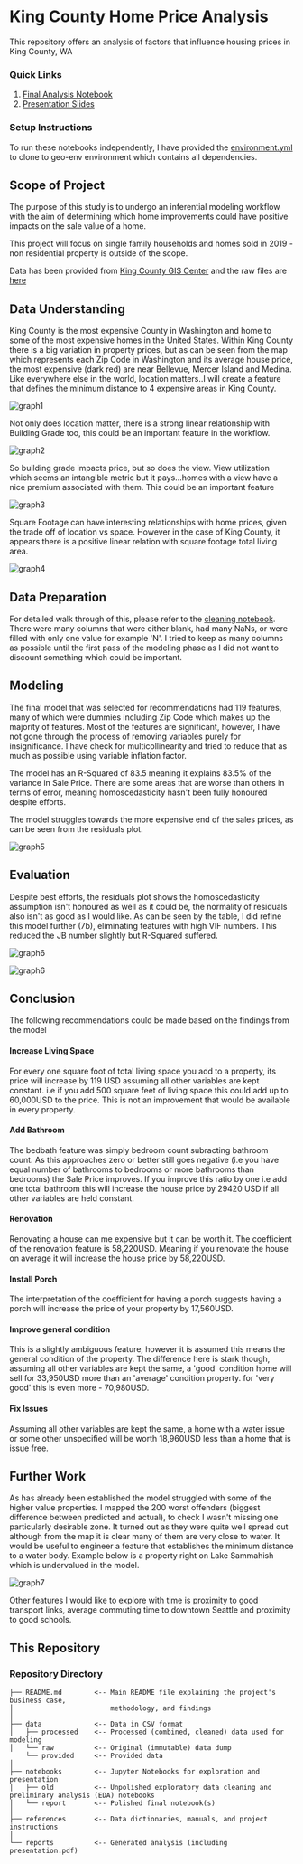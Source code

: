 # King County Home Price Analysis

This repository offers an analysis of factors that influence housing prices in King County, WA


### Quick Links

1. [Final Analysis Notebook](notebooks/report/modelling.ipynb)
2. [Presentation Slides](reports/presentation.pdf)

### Setup Instructions

To run these notebooks independently, I have provided the [environment.yml](environment.yml) to clone to geo-env environment which contains all dependencies.

## Scope of Project

The purpose of this study is to undergo an inferential modeling workflow with the aim of determining which home improvements could have positive impacts on the sale value of a home.

This project will focus on single family households and homes sold in 2019 - non residential property is outside of the scope.

Data has been provided from [King County GIS Center](https://www.kingcounty.gov/gis) and the raw files are [here](data/raw/provided)

## Data Understanding

King County is the most expensive County in Washington and home to some of the most expensive homes in the United States.
Within King County there is a big variation in property prices, but as can be seen from the map which represents each Zip Code in Washington and its average house price, the most expensive (dark red) are near Bellevue, Mercer Island and Medina. Like everywhere else in the world, location matters..I will create a feature that defines the minimum distance to 4 expensive areas in King County.

![graph1](./images/zip_house_price.PNG)

Not only does location matter, there is a strong linear relationship with Building Grade too, this could be an important feature in the workflow.

![graph2](./images/bldggrade.png)

So building grade impacts price, but so does the view. View utilization which seems an intangible metric but it pays...homes with a view have a nice premium associated with them. This could be an important feature

![graph3](./images/views.png)

Square Footage can have interesting relationships with home prices, given the trade off of location vs space. However in the case of King County, it appears there is a positive linear relation with square footage total living area.

![graph4](./images/sqft.png)


## Data Preparation

For detailed walk through of this, please refer to the [cleaning notebook](notebooks/report/final_cleaning.ipynb). There were many columns that were either blank, had many NaNs, or were filled with only one value for example 'N'. I tried to keep as many columns as possible until the first pass of the modeling phase as I did not want to discount something which could be important. 

## Modeling

The final model that was selected for recommendations had 119 features, many of which were dummies including Zip Code which makes up the majority of features. Most of the features are significant, however, I have not gone through the process of removing variables purely for insignificance. I have check for multicollinearity and tried to reduce that as much as possible using variable inflation factor.

The model has an R-Squared of 83.5 meaning it explains 83.5% of the variance in Sale Price. There are some areas that are worse than others in terms of error, meaning homoscedasticity hasn't been fully honoured despite efforts.

The model struggles towards the more expensive end of the sales prices, as can be seen from the residuals plot.

![graph5](./images/modelvsactual.png)


## Evaluation

Despite best efforts, the residuals plot shows the homoscedasticity assumption isn't honoured as well as it could be, the normality of residuals also isn't as good as I would like. As can be seen by the table, I did refine this model further (7b), eliminating features with high VIF numbers. This reduced the JB number slightly but R-Squared suffered. 

![graph6](./images/summarytable.PNG)



![graph6](./images/qq.png)



## Conclusion

The following recommendations could be made based on the findings from the model


#### Increase Living Space

For every one square foot of total living space you add to a property, its price will increase by 119 USD assuming all other variables are kept constant. i.e if you add 500 square feet of living space this could add up to 60,000USD to the price. This is not an improvement that would be available in every property. 


#### Add Bathroom

The bedbath feature was simply bedroom count subracting bathroom count. As this approaches zero or better still goes negative  (i.e you have equal number of bathrooms to bedrooms or more bathrooms than bedrooms) the Sale Price improves. If you improve this ratio by one i.e add one total bathroom this will increase the house price by 29420 USD if all other variables are held constant.

#### Renovation 

Renovating a house can me expensive but it can be worth it. The coefficient of the renovation feature is 58,220USD. Meaning if you renovate the house on average it will increase the house price by 58,220USD.

#### Install Porch

The interpretation of the coefficient for having a porch suggests having a porch will increase the price of your property by 17,560USD. 

#### Improve general condition

This is a slightly ambiguous feature, however it is assumed this means the general condition of the property. The difference here is stark though, assuming all other variables are kept the same, a 'good' condition home will sell for 33,950USD more than an 'average' condition property. for 'very good' this is even more - 70,980USD. 

#### Fix Issues

Assuming all other variables are kept the same, a home with a water issue or some other unspecified will be worth 18,960USD less than a home that is issue free.

## Further Work

As has already been established the model struggled with some of the higher value properties. I mapped the 200 worst offenders (biggest difference between predicted and actual), to check I wasn't missing one particularly desirable zone. It turned out as they were quite well spread out although from the map it is clear many of them are very close to water. It would be useful to engineer a feature that establishes the minimum distance to a water body. Example below is a property right on Lake Sammahish which is undervalued in the model.

![graph7](./images/improvements.PNG)


Other features I would like to explore with time is proximity to good transport links, average commuting time to downtown Seattle and proximity to good schools.

## This Repository

### Repository Directory

```
├── README.md        <-- Main README file explaining the project's business case,
│                        methodology, and findings
│
├── data             <-- Data in CSV format
│   ├── processed    <-- Processed (combined, cleaned) data used for modeling
│   └── raw          <-- Original (immutable) data dump
    └── provided     <-- Provided data 
│
├── notebooks        <-- Jupyter Notebooks for exploration and presentation
│   ├── old          <-- Unpolished exploratory data cleaning and preliminary analysis (EDA) notebooks
│   └── report       <-- Polished final notebook(s)
│
├── references       <-- Data dictionaries, manuals, and project instructions
│
└── reports          <-- Generated analysis (including presentation.pdf)

```

